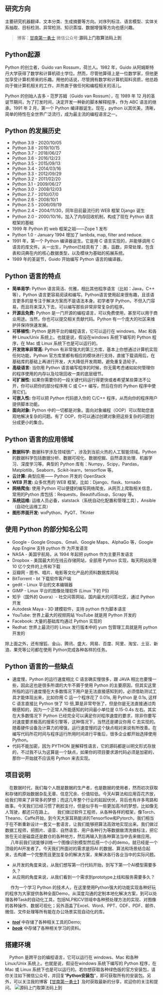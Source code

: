 ## 研究方向
主要研究机器翻译、文本分类、生成摘要等方向。对序列标注、语言模型、实体关系抽取、目标检测、异常检测、知识蒸馏、数据增强等方向也感兴趣。
>   博客：[甘南第一勇士](https://shajiu.github.io/)  微信公众号:**源码上门取算法码上到**


## Python起源

Python 的创立者，Guido van Rossum，荷兰人。1982 年，Guido 从阿姆斯特丹大学获得了数学和计算机硕士学位。然而，尽管他算得上是一位数学家，但他更加享受计算机带来的乐趣。用他的话说，尽管拥有数学和计算机双料资质，他总趋向于做计算机相关的工作，并热衷于做任何和编程相关的活儿。

Python 的创始人吉多・范罗苏姆（Guido van Rossum），在 1989 年 12 月的圣诞节期间，为了打发时间，决定开发一种新的脚本解释程序，作为 ABC 语言的继承。1991 年 2 月，第一个 Python 编译器诞生。现在，python 以其优美，清晰，简单的特性在全世界广泛流行，成为最主流的编程语言之一。

##  Python 的发展历史
- Python 3.9 - 2020/10/05
- Python 3.8 - 2019/10/15
- Python 3.7 - 2018/06/27
- Python 3.6 - 2016/12/23
- Python 3.5 - 2015/09/13
- Python 3.4 - 2014/03/16
- Python 3.3 - 2012/09/29
- Python 3.2 - 2011/02/20
- Python 3.1 - 2009/06/27
- Python 3.0 - 2008/12/03
- Python 2.7 - 2010/07/0
- Python 2.6 - 2008/10/1
- Python 2.5 - 2006/09/19
- Python 2.4 – 2004/11/30，同年目前最流行的 WEB 框架 Django 诞生
- Python 2.0 - 2000/10/16，加入了内存回收机制，构成了现在 Python 语言框架的基础
- 1999 年 Python 的 web 框架之祖——Zope 1 发布
- Python 1.0 - January 1994 增加了 lambda, map, filter and reduce.
- 1991 年，第一个 Python 编译器诞生。它是用 C 语言实现的，并能够调用 C 语言的库文件。从一出生，Python已经具有了：类，函数，异常处理，包含表和词典在内的核心数据类型，以及模块为基础的拓展系统。
- 1989 年的圣诞节，Guido 开始编写 Python 语言的编译器。
## Python 语言的特点
- **简单易学:**
Python 语言简洁、优雅，相比其他程序语言（比如：Java，C++ 等），Python 语言更容易阅读和编写。Python语言使用起来很有趣，且该语言更多的是专注于解决方案而不是语法本身。初学者学 Python，不但入门容易，而且将来深入下去，可以编写那些非常非常复杂的程序。
- **开源且免费:**
Python 是一门开源的编程语言，可以免费使用，甚至可以用于商业用途。当然，你也可以提交相关贡献代码。Python 有一个庞大的社区来维护并保持快速发展。
- **可移植性:**
Python 是跨平台的编程语言，它可以运行在 windows、Mac 和各种 Linux/Unix 系统上。也就是说，假设在windows 系统下编写的 Python 程序，在 Mac 或 Linux 系统下也是可以运行的。
- **开发效率非常高:**
Python 有非常强大的第三方库，基本上你想通过计算机实现任何功能，Python 官方库里都有相应的模块进行支持，直接下载调用后，在基础库的基础上再进行开发，大大降低开发周期，避免重复造轮子。
- **高级语言:**
当你用 Python 语言编写程序的时候，你无需考虑诸如如何管理你的程序使用的内存以及垃圾回收一类的底层细节。
- **可扩展性:**
如果你需要你的一段关键代码运行得更快或者希望某些算法不公开，你可以把你的部分程序用 C 或 C++ 编写，然后在你的 Python 程序中使用它们。
- **可嵌入性:**
你可以把 Python 代码嵌入你的 C/C++ 程序，从而向你的程序用户提供脚本功能。
- **面向对象:**
Python 中的一切都是对象。面向对象编程（OOP）可以帮助您直观地解决复杂的问题。有了 OOP，你可以通过创建对象把这些复杂的问题划分成更小的集合。

## Python 语言的应用领域
- **数据科学:** 数据科学涉及领域很广，涉及到当前火热的人工智能领域。Python 的数据科学包括数据分析、数据可视化、数据挖掘、自然语言处理、机器学习、深度学习等。典型的 Python 库有：Numpy，Scipy，Pandas，Matplotlib，Seaborn，Scikit-learn，tensorflow 等。
- **云计算:** 典型应用—— Python 开发的 OpenStack
- **WEB 开发:** 众多优秀的 WEB 框架，比如：Django、flask、tornado
- **网络爬虫:** 使用 Python 可以便捷的编写网络爬虫，从网页上爬取相关信息，常用的Python 库包括：Requests，BeautifulSoup，Scrapy 等。
- **系统运维:** 运维人员必备，slatstack（系统自动化配置和管理工具），Ansible（自动化运维工具）
- **图形界面开发:** wxPython、PyQT、TKinter


## 使用 Python 的部分知名公司

- Google - Google Groups、Gmail、Google Maps、AlphaGo 等，Google App Engine 支持 python 作
为开发语言
- NASA - 美国宇航局，从 1994 年起把 python 作为主要开发语言
- Dropbox - 美国最大的在线云存储网站，全部用 Python 实现，每天网站处理 10 亿个文件的上传和下载
- 豆瓣网 - 图书、唱片、电影等文化产品的资料数据库网站
- BitTorrent - bt 下载软件客户端
- gedit - Linux 平台的文本编辑器
- GIMP - Linux 平台的图像处理软件 (Linux 下的 PS)
- 知乎（国外的 Quora）- 社交问答网站，国内最大的问答社区，通过 Python 开发
- Autodesk Maya - 3D 建模软件，支持 python 作为脚本语言
- YouTube: 世界上最大的视频网站 YouTube 就是用 Python 开发的
- Facebook: 大量的基础库均通过 Python 实现的
- Redhat: 世界上最流行的 Linux 发行版本中的 yum 包管理工具就是用 python 开发的

除上面之外，还有搜狐、金山、腾讯、盛大、网易、百度、阿里、淘宝、土豆、新浪、果壳等公司都在使用 Python完成各种各样的任务。

## Python 语言的一些缺点
- 速度慢，Python 的运行速度相比 C 语言确实慢很多，跟 JAVA 相比也要慢一些，因此这也是很多所谓的大牛不屑于使用 Python 的主要原因，但其实这里所指的运行速度慢在大多数情况下用户是无法直接感知到的，必须借助测试工具才能体现出来，比如你用 C 运一个程序花了 0.01s, 用 Python 是 0.1s, 这样 C 语言直接比 Python 快了 10 倍,算是非常夸张了，但是你是无法直接通过肉眼感知的，因为一个正常人所能感知的时间最小单位是 0.15-0.4s 左右。其实在大多数情况下 Python 已经完全可以满足你对程序速度的要求，除非你要写对速度要求极高的搜索引擎等，这种情况下，当然还是建议你用 C 去实现的。随着硬件设备及计算力的增强，运行速度慢的这个缺点相对来说有所改善。在编写代码所花时间与程序运行所用时间进行平衡后，很多企业都开始选择使用 Python。
- 代码不能加密，因为 PYTHON 是解释性语言，它的源码都是以明文形式存放的，不过我不认为这算是一个缺点，如果你的项目要求源代码必须是加密的，那你一开始就不应该用 Python 来去实现。

## 项目说明
&ensp;&ensp;在数据时代，我们每个人既是数据的生产者，也是数据的使用者，然而初次获取和存储的原始数据杂乱无章、信息冗余、价值较低。今天AI算法和应用百花齐放，给我们带来了非常多的梦想；而这几年整个行业的起起伏伏，背后也有许多弯路和故事。今天我们已经习惯了刷脸支付，但是似乎有一些更加高冷的梦想，比如像无人驾驶，都还只在路上。
&ensp;&ensp;我们做过软件工程师，从各种各样的框架，像Torch、Theano、Caffe开始，到今天大家耳熟能详的Tensorflow和Pytorch，我们相当于在不断重新设计一套又一套语言，让我们能够把算法高效地实现出来。我们做过数据工程师，把图片、语音、自然语言、用户各种行为等数据做清洗做标注，把它放在无论是磁盘还是数仓的各种地方，然后再输入到各种算法当中去来做应用。
&ensp;&ensp;  八年前我们说能够训练一个图像识别模型然后搭一个小的demo，就已经是一个顶级的AI开发者了。今天我们所面对的需求是将AI 的数据、算法和场景结合起来，去构建一个完整而且更加复杂的解决方案，来解决各行各业当中的实际问题。
- 从开发的角度来说，从我们想写第一行代码开始，到写下第一个AI模型需要多久？
- 从应用的角度来说，从我们看到一个需求到prototype上线和服务需要多久？

&ensp;&ensp;  作为一个学习 Python 的技术人，在这里使用Python强大的功能实现各种好玩的程序为大家提供各种全面Demo，从深度沟通的定制本地化解决方案，到可以处理各种Task的自动化工具，包括NLP和CV领域中各种预处理方法的实现、对图像的各种操作、数据可视化；另外涵盖了Excel、Word、PPT、ODF、PDF、邮件、微信、文件处理等所有能在办公场景实现自动化的库。
* ***[tool](https://github.com/Shajiu/PythonObject/tree/main/tool)*** 中存储了各种相关工具的Demo;
* ***[book](https://github.com/Shajiu/PythonObject/tree/main/book)*** 中存储了各种相关学习的资料。
## 搭建环境
&ensp;&ensp;Python 是跨平台的编程语言，它可以运行在 windows、Mac 和各种 Linux/Unix 系统上。也就是说，假设在windows 系统下编写的 Python 程序，在 Mac 或 Linux 系统下也是可以运行的。若你想获取各种绿色版的官方安装包，请你关注如下微信公众号，并回复“**Python安装包**”，即可获取所有的安装包。另外，可以关注我的博客【[甘南第一勇士](https://shajiu.github.io/)】及时获取最新的分享，欢迎你的关注和提问。
![源码上门取算法码上到](https://s3.bmp.ovh/imgs/2022/01/7d22c3e4bb85aae1.png)
